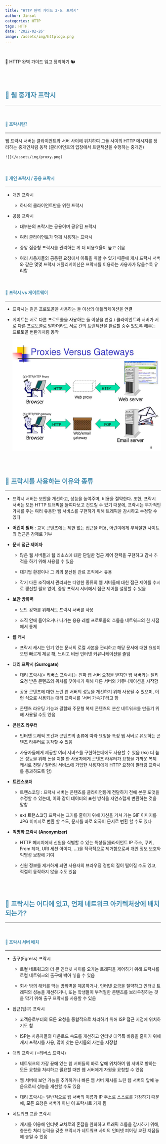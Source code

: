 ```yaml
---
title: "HTTP 완벽 가이드 2-6. 프락시"
author: Jinsol
categories: HTTP
tags: HTTP
date: '2022-02-26'
image: /assets/img/httplogo.png
---
```


<br>

📘 HTTP 완벽 가이드 읽고 정리하기 🐿︎

<br>
<br>

## <span style="color:#488FB1">**🤔 웹 중개자 프락시**</span>
<hr>

<br>

#### <span style="color:#488FB1">**📑 프락시란?**</span>
<hr>

웹 프락시 서버는 클라이언트와 서버 사이에 위치하여 그들 사이의 HTTP 메시지를 정리하는 중개인처럼 동작 (클라이언트의 입장에서 트랜잭션을 수행하는 중개인)

    ![](/assets/img/proxy.png)

<br>

#### <span style="color:#488FB1">**📑 개인 프락시 / 공용 프락시**</span>
<hr>

- 개인 프락시

    - 하나의 클라이언트만을 위한 프락시

- 공용 프락시

    - 대부분의 프락시는 공용이며 공유된 프락시

    - 여러 클라이언트가 함께 사용하는 프락시

    - 중앙 집중형 프락시를 관리하는 게 더 비용효율이 높고 쉬움

    - 여러 사용자들의 공통된 요청에서 이득을 취할 수 있기 때문에 캐시 프락시 서버와 같은 몇몇 프락시 애플리케이션은 프락시를 이용하는 사용자가 많을수록 유리함

<br>

#### <span style="color:#488FB1">**📑 프락시 vs 게이트웨이**</span>
<hr>

- 프락시는 같은 프로토콜을 사용하는 둘 이상의 애플리케이션을 연결

- 게이트는 서로 다른 프로토콜을 사용하는 둘 이상을 연결 / 클라이언트와 서버가 서로 다른 프로토콜로 말하더라도 서로 간의 트랜잭션을 완료할 숭수 있도록 해주는 프로토콜 변환기처럼 동작

    ![](/assets/img/proxyvsgateway.jpg)

<br>
<br>

## <span style="color:#488FB1">**🤔 프락시를 사용하는 이유와 종류**</span>
<hr>

- 프락시 서버는 보안을 개선하고, 성능을 높여주며, 비용을 절약한다. 또한, 프락시 서버는 모든 HTTP 트래픽을 들여다보고 건드릴 수 있기 때문에, 프락시는 부가적인 가치를 주는 여러 유용한 웹 서비스를 구현하기 위해 트래픽을 감시하고 수정할 수 있다

- **어린이 필터** : 교육 콘텐츠에는 제한 없는 접근을 허용, 어린이에게 부적절한 사이트의 접근은 강제로 거부

- **문서 접근 제어자**

    - 많은 웹 서버들과 웹 리소스에 대한 단일한 접근 제어 전략을 구현하고 감사 추적을 하기 위해 사용될 수 있음

    - 대기업 환경이나 그 외의 분산된 관료 조직에서 유용

    - 각기 다른 조직에서 관리되는 다양한 종류의 웹 서버들에 대한 접근 제어를 수시로 갱신할 필요 없이, 중앙 프락시 서버에서 접근 제어를 설정할 수 있음

- **보안 방화벽**

    - 보안 강화를 위해서도 프락시 서버를 사용

    - 조직 안에 들어오거나 나가는 응용 레벨 프로토콜의 흐름을 네트워크의 한 지점에서 통제

- **웹 캐시**

    - 프락시 캐시는 인기 있는 문서의 로컬 사본을 관리하고 해당 문서에 대한 요청이 오면 빠르게 제공 해, 느리고 비싼 인터넷 커뮤니케이션을 줄임

- **대리 프락시 (Surrogate)**

    - 대리 프락시(= 리버스 프락시)는 진짜 웹 서버 요청을 받지만 웹 서버와는 달리 요청 받은 콘텐츠의 위치를 찾아내기 위해 다른 서버와 커뮤니케이션을 시작함

    - 공용 콘텐츠에 대한 느린 웹 서버의 성능을 개선하기 위해 사용될 수 있으며, 이런 식으로 사용되는 대리 프락시를 '서버 가속기'라고 함

    - 콘텐츠 라우팅 기능과 결합돼 주문형 복제 콘텐츠의 분산 네트워크를 만들기 위해 사용될 수도 있음

- **콘텐츠 라우터**

    - 인터넷 트래픽 조건과 콘텐츠의 종류에 따라 요청을 특정 웹 서버로 유도하는 콘텐츠 라우터로 동작할 수 있음

    - 사용자들에게 제공할 여러 서비스를 구현하는데에도 사용할 수 있음 (ex) 더 높은 성능을 위해 돈을 지불 한 사용자에게 콘텐츠 라우터가 요청을 가까운 복제 캐시로 전달 / 필터링 서비스에 가입한 사용자에게 HTTP 요청이 필터링 프락시를 통과하도록 함)

- **트랜스코더**

    - 트랜스코딩 : 프락시 서버는 콘텐츠를 클라이언틍게 전달하기 전에 본문 포맷을 수정할 수 있는데, 이와 같이 데이터의 표현 방식을 자연스럽게 변환하는 것을 말함

    - ex) 트랜스코딩 프락시는 크기를 줄이기 위해 자신을 거쳐 가는 GIF 이미지를 JPG 이미지로 변환 할 수도, 문서를 바로 외국어 문서로 변환 할 수도 있다

- **익명화 프락시 (Anonymizer)**

    - HTTP 메시지에서 신원을 식별할 수 있는 특성들(클라이언트 IP 주소, 쿠키, From 헤더, URI 세션 아이디, ...)을 적극적으로 제거함으로써 개인 정보 보호와 익명성 보장에 기여

    - 신원 정보를 제거하게 되면 사용자의 브라우징 경험의 질이 떨어질 수도 있고, 적절히 동작하지 않을 수도 있음

<br>
<br>

## <span style="color:#488FB1">**🤔 프락시는 어디에 있고, 언제 네트워크 아키텍처상에 배치되는가?**</span>
<hr>

<br>

#### <span style="color:#488FB1">**📑 프락시 서버 배치**</span>
<hr>

- 출구(Egress) 프락시

    - 로컬 네트워크와 더 큰 인터넷 사이를 오가는 트래픽을 제어하기 위해 프락시를 로컬 네트워크의 출구에 박아 넣을 수 있음

    - 회사 밖의 해커를 막는 방화벽을 제공하거나, 인터넷 요금을 절약하고 인터넷 트래픽의 성능을 개선하거나, 또는 학생들이 부적절한 콘텐츠를 브라우징하는 것을 막기 위해 출구 프락시를 사용할 수 있음

- 접근(입구) 프락시

    - 고객응로부터의 모든 요청을 종합적으로 처리하기 위해 ISP 접근 지점에 위치하기도 함

    - ISP는 사용자들의 다운로드 속도를 개선하고 인터넷 대역폭 비용을 줄이기 위해 캐시 프락시를 사용, 많이 찾는 문서들의 사본을 저장함

- 대리 프락시 (=리버스 프락시)

    - 네트워크의 가장 끝에 있는 웹 서버들의 바로 앞에 위치하여 웹 서버로 향하는 모든 요청을 처리하고 필요할 때만 웹 서버에게 자원을 요청할 수 있음

    - 웹 서버에 보안 기능을 추가하거나 빠른 웹 서버 캐시를 느린 웹 서버의 앞에 놓음으로써 성능을 개선할 수도 있음

    - 대리 프락시는 일반적으로 웹 서버의 이름과 IP 주소로 스스로를 가장하기 때문에, 모든 요청은 서버가 아닌 이 프락시로 가게 됨

- 네트워크 교환 프락시

    - 캐시를 이용해 인터넷 교차로의 혼잡을 완화하고 트래픽 흐름을 감시하기 위해, 충분한 처리 능력을 갖춘 프락시가 네트워크 사이의 인터넷 피어링 교환 지점들에 놓일 수 있음